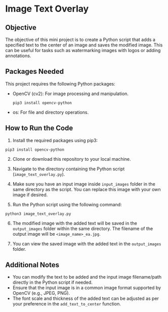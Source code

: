 # Image Text Overlay

## Objective
The objective of this mini project is to create a Python script that adds a specified text to the center of an image and saves the modified image. This can be useful for tasks such as watermarking images with logos or adding annotations.

## Packages Needed
This project requires the following Python packages:
- OpenCV (cv2): For image processing and manipulation.
    ```
    pip3 install opencv-python
    ```
- os: For file and directory operations.

## How to Run the Code
1. Install the required packages using pip3:
```
pip3 install opencv-python
```

2. Clone or download this repository to your local machine.

3. Navigate to the directory containing the Python script (`image_text_overlay.py`).

4. Make sure you have an input image inside `input_images` folder in the same directory as the script. You can replace this image with your own image if desired.

5. Run the Python script using the following command:
```
python3 image_text_overlay.py
```

6. The modified image with the added text will be saved in the `output_images` folder within the same directory. The filename of the output image will be `<image_name>_ea.jpg`.

7. You can view the saved image with the added text in the `output_images` folder.

## Additional Notes
- You can modify the text to be added and the input image filename/path directly in the Python script if needed.
- Ensure that the input image is in a common image format supported by OpenCV (e.g., JPEG, PNG).
- The font scale and thickness of the added text can be adjusted as per your preference in the `add_text_to_center` function.

